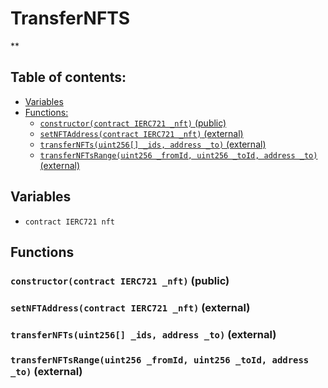 # TransferNFTS
**


## Table of contents:
- [Variables](#variables)
- [Functions:](#functions)
  - [`constructor(contract IERC721 _nft)` (public) ](#transfernfts-constructor-contract-ierc721-)
  - [`setNFTAddress(contract IERC721 _nft)` (external) ](#transfernfts-setnftaddress-contract-ierc721-)
  - [`transferNFTs(uint256[] _ids, address _to)` (external) ](#transfernfts-transfernfts-uint256---address-)
  - [`transferNFTsRange(uint256 _fromId, uint256 _toId, address _to)` (external) ](#transfernfts-transfernftsrange-uint256-uint256-address-)

## Variables <a name="variables"></a>
- `contract IERC721 nft`

## Functions <a name="functions"></a>

### `constructor(contract IERC721 _nft)` (public) <a name="transfernfts-constructor-contract-ierc721-"></a>


### `setNFTAddress(contract IERC721 _nft)` (external) <a name="transfernfts-setnftaddress-contract-ierc721-"></a>


### `transferNFTs(uint256[] _ids, address _to)` (external) <a name="transfernfts-transfernfts-uint256---address-"></a>


### `transferNFTsRange(uint256 _fromId, uint256 _toId, address _to)` (external) <a name="transfernfts-transfernftsrange-uint256-uint256-address-"></a>

